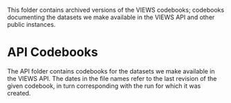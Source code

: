 This folder contains archived versions of the VIEWS codebooks; codebooks documenting the datasets we make available in the VIEWS API and other public instances. 

# API Codebooks

The API folder contains codebooks for the datasets we make available in the VIEWS API. The dates in the file names refer to the last revision of the given codebook, in turn corresponding with the run for which it was created. 

